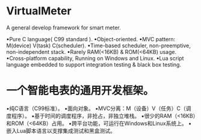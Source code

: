 # VirtualMeter

A general develop framework for smart meter.

▪Pure C language( C99 standard ).
▪Object-oriented.
▪MVC pattern: M(device) V(task) C(scheduler).
▪Time-based scheduler, non-preemptive, non-independent stack.
▪Rarely RAM(<16KB) & ROM(<64KB) usage.
▪Cross-platform capability, Running on Windows and Linux.
▪Lua script language embedded to support integration testing & black box testing.


# 一个智能电表的通用开发框架。

▪纯C语言（C99标准）。
▪面向对象。
▪MVC分离：M（设备）V（任务）C（调度程序）。
▪基于时间的调度程序，非抢占，非独立堆栈。
▪很少的RAM（<16KB）和ROM（<64KB）占用。
▪跨平台功能，可运行在Windows和Linux系统上。
▪嵌入Lua脚本语言以支撑集成测试和黑盒测试。 